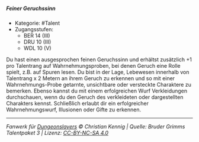 <!---
Dies ist ein Fanwerk für DUNGEONSLAYERS © von Christian Kennig

Quellen:      [Bruder Grimms Talentpaket 3](https://www.f-space.de/ds4/downloads.html)
              [Talentbeschreibungen](https://www.f-space.de/ds4/tools-talentcards.html)
License:      [CC-BY-NC-SA 4.0](https://creativecommons.org/licenses/by-nc-sa/4.0/deed.de)
Richtlinien:  [Fanwerkrichtlinien](https://www.dungeonslayers.net/fanwerk-richtlinien/)
Autor:        Zauberlehrling
-->

##### Feiner Geruchssinn

- Kategorie: #Talent
- Zugangsstufen:
  - BER 14 (III)
  - DRU 10 (III)
  - WDL 10 (V)

Du hast einen ausgesprochen feinen Geruchssinn und erhältst zusätzlich +1 pro Talentrang auf Wahrnehmungsproben, bei denen Geruch eine Rolle spielt, z.B. auf Spuren lesen. Du bist in der Lage, Lebewesen innerhalb von Talentrang x 2 Metern an ihrem Geruch zu erkennen und so mit einer Wahrnehmungs-Probe getarnte, unsichtbare oder versteckte Charaktere zu bemerken. Ebenso kannst du mit einem erfolgreichen Wurf Verkleidungen durchschauen, wenn du den Geruch des verkleideten oder dargestellten Charakters kennst. Schließlich erlaubt dir ein erfolgreicher Wahrnehmungswurf, Illusionen oder Gifte zu erkennen.

---

_Fanwerk für [Dungeonslayers](https://www.dungeonslayers.net/) © Christian Kennig | Quelle: Bruder Grimms Talentpaket 3 | Lizenz: [CC-BY-NC-SA 4.0](https://creativecommons.org/licenses/by-nc-sa/4.0/deed.de)_
